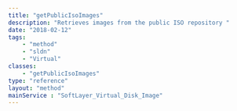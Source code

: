 ```yaml
---
title: "getPublicIsoImages"
description: "Retrieves images from the public ISO repository "
date: "2018-02-12"
tags:
    - "method"
    - "sldn"
    - "Virtual"
classes:
    - "getPublicIsoImages"
type: "reference"
layout: "method"
mainService : "SoftLayer_Virtual_Disk_Image"
---
```


